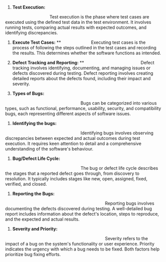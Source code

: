 ﻿1) **Test Execution:**

`                    `Test execution is the phase where test cases are executed using the defined test data in the test environment. It involves running tests, comparing actual results with expected outcomes, and identifying discrepancies.

1) **Execute Test Cases:**
**
`             `Executing test cases is the process of following the steps outlined in the test cases and recording the results. This determines whether the software functions as intended.

1) **Defect Tracking and Reporting:**
**
`                         `Defect tracking involves identifying, documenting, and managing issues or defects discovered during testing. Defect reporting involves creating detailed reports about the defects found, including their impact and severity.

1) **Types of Bugs:**

`                                  `Bugs can be categorized into various types, such as functional, performance, usability, security, and compatibility bugs, each representing different aspects of software issues.

1) **Identifying the bugs:**

`                                  `Identifying bugs involves observing discrepancies between expected and actual outcomes during test execution. It requires keen attention to detail and a comprehensive understanding of the software's behaviour.

1) **Bug/Defect Life Cycle:**

`                                  `The bug or defect life cycle describes the stages that a reported defect goes through, from discovery to resolution. It typically includes stages like new, open, assigned, fixed, verified, and closed.

1) **Reporting the Bugs:**

`                                             `Reporting bugs involves documenting the defects discovered during testing. A well-detailed bug report includes information about the defect's location, steps to reproduce, and the expected and actual results.

1) **Severity and Priority:**

`                                             `Severity refers to the impact of a bug on the system's functionality or user experience. Priority indicates the urgency with which a bug needs to be fixed. Both factors help prioritize bug fixing efforts.
